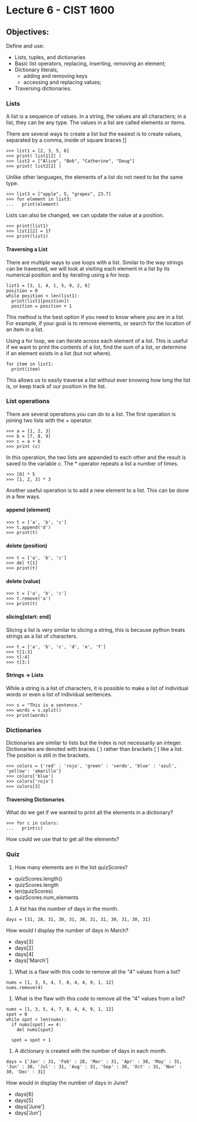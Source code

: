 # Lecture 6 - CIST 1600
## Objectives:
Define and use:
- Lists, tuples, and dictionaries
- Basic list operators, replacing, inserting,
removing an element;
- Dictionary literals,
  - adding and removing keys
  - accessing and replacing values;
- Traversing dictionaries.

### Lists
A list is a sequence of values. In a string, the values are all characters; in a list, they can be any type. The values in a list are called elements or items.

There are several ways to create a list but the easiest is to create values, separated by a comma, inside of square braces []

```
>>> list1 = [2, 3, 5, 6]
>>> print( list1[2] )
>>> list2 = ["Alice", "Bob", "Catherine", "Doug"]
>>> print( list2[2] )
```  

Unlike other languages, the elements of a list do not need to be the same type.
```
>>> list3 = ["apple", 5, "grapes", 23.7]
>>> for element in list3:
...   print(element)
```  
Lists can also be changed, we can update the value at a position.
```
>>> print(list1)
>>> list1[2] = 17
>>> print(list1)
```
#### Traversing a List
There are multiple ways to use loops with a list. Similar to the way strings can be traversed, we will look at visiting each element in a list by its numerical position and by iterating using a for loop.
```
list1 = [3, 1, 4, 1, 5, 9, 2, 6]
position = 0
while position < len(list1):
  print(list1[position])
  position = position + 1
```
This method is the best option if you need to know where you are in a list. For example, if your goal is to remove elements, or search for the location of an item in a list.

Using a for loop, we can iterate across each element of a list. This is useful if we want to print the contents of a list, find the sum of a list, or determine if an element exists in a list (but not where).
```
for item in list1:
  print(item)
```
This allows us to easily traverse a list without ever knowing how long the list is, or keep track of our position in the list.

### List operations
There are several operations you can do to a list. The first operation is joining two lists with the + operator.
```
>>> a = [1, 2, 3]
>>> b = [7, 8, 9]
>>> c = a + b
>>> print (c)
```
In this operation, the two lists are appended to each other and the result is saved to the variable c.
The * operator repeats a list a number of times.
```
>>> [0] * 5
>>> [1, 2, 3] * 3
```

Another useful operation is to add a new element to a list. This can be done in a few ways.
#### append (element)
```
>>> t = ['a', 'b', 'c']
>>> t.append('d')
>>> print(t)
```

#### delete (position)
```
>>> t = ['a', 'b', 'c']
>>> del t[1]
>>> print(t)
```
#### delete (value)
```
>>> t = ['a', 'b', 'c']
>>> t.remove('a')
>>> print(t)
```

#### slicing[start: end]
Slicing a list is very similar to slicing a string, this is because python treats strings as a list of characters.
```
>>> t = ['a', 'b', 'c', 'd', 'e', 'f']
>>> t[1:3]
>>> t[:4]
>>> t[3:]
```
#### Strings -> Lists
While a string is a list of characters, it is possible to make a list of individual words or even a list of individual sentences.
```
>>> s = "This is a sentence."
>>> words = s.split()
>>> print(words)
```

### Dictionaries
Dictionaries are similar to lists but the index is not necessarily an integer. Dictionaries are denoted with braces { } rather than brackets [ ] like a list. The position is still in the brackets.
```
>>> colors = {'red' : 'rojo', 'green' : 'verde', 'blue' : 'azul', 'yellow': 'amarillo'}
>>> colors['blue']
>>> colors['rojo']
>>> colors[3]
```
#### Traversing Dictionaries
What do we get if we wanted to print all the elements in a dictionary?
```
>>> for c in colors:
...   print(c)
```
How could we use that to get all the elements?

### Quiz
1. How many elements are in the list quizScores?
  - quizScores.length()
  - quizScores.length
  - len(quizScores)
  - quizScores.num_elements
1. A list has the number of days in the month.
```
days = [31, 28, 31, 30, 31, 30, 31, 31, 30, 31, 30, 31]
```
  How would I display the number of days in March?
  - days[3]
  - days[2]
  - days[4]
  - days['March']
1. What is a flaw with this code to remove all the "4" values from a list?
```
nums = [1, 3, 5, 4, 7, 8, 4, 4, 9, 1, 12]
nums.remove(4)
```
1. What is the flaw with this code to remove all the "4" values from a list?
```
nums = [1, 3, 5, 4, 7, 8, 4, 4, 9, 1, 12]
spot = 0
while spot < len(nums):
  if nums[spot] == 4:
    del nums[spot]

  spot = spot + 1
```  
1. A dictionary is created with the number of days in each month.
```
days = {'Jan' : 31, 'Feb' : 28, 'Mar' : 31, 'Apr' : 30, 'May' : 31, 'Jun' : 30, 'Jul' : 31, 'Aug' : 31, 'Sep' : 30, 'Oct' : 31, 'Nov' : 30, 'Dec' : 31}
```
How would in display the number of days in June?
- days[6]
- days[5]
- days['June']
- days['Jun']
